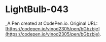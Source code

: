 # LightBulb-043
 _A Pen created at CodePen.io. Original URL: [https://codepen.io/vinod2305/pen/bGbzbje](https://codepen.io/vinod2305/pen/bGbzbje).

 